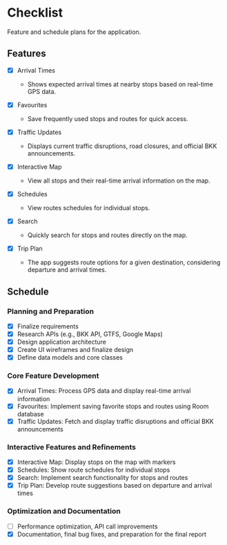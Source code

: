 # Checklist

Feature and schedule plans for the application.

## Features
- [x] Arrival Times
    - Shows expected arrival times at nearby stops based on real-time GPS data.

- [x] Favourites
    - Save frequently used stops and routes for quick access.

- [x] Traffic Updates
    - Displays current traffic disruptions, road closures, and official BKK announcements.

- [x] Interactive Map
    - View all stops and their real-time arrival information on the map.

- [x] Schedules
    - View routes schedules for individual stops.

- [x] Search
    - Quickly search for stops and routes directly on the map.

- [x] Trip Plan
    - The app suggests route options for a given destination, considering departure and arrival times.

## Schedule

### Planning and Preparation
- [x] Finalize requirements
- [x] Research APIs (e.g., BKK API, GTFS, Google Maps)
- [x] Design application architecture
- [x] Create UI wireframes and finalize design
- [x] Define data models and core classes
### Core Feature Development
- [x] Arrival Times: Process GPS data and display real-time arrival information
- [x] Favourites: Implement saving favorite stops and routes using Room database
- [x] Traffic Updates: Fetch and display traffic disruptions and official BKK announcements
### Interactive Features and Refinements
- [x] Interactive Map: Display stops on the map with markers
- [x] Schedules: Show route schedules for individual stops
- [x] Search: Implement search functionality for stops and routes
- [x] Trip Plan: Develop route suggestions based on departure and arrival times
### Optimization and Documentation
- [ ] Performance optimization, API call improvements
- [x] Documentation, final bug fixes, and preparation for the final report